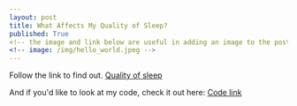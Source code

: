 ```yaml
---
layout: post
title: What Affects My Quality of Sleep?
published: True
<!-- the image and link below are useful in adding an image to the post -->
<!-- image: /img/hello_world.jpeg -->
---
```



Follow the link to find out.
[Quality of sleep](https://medium.com/@mydata/my-sleeping-habits-over-the-past-year-90d08aa36a46)

And if you'd like to look at my code, check it out here:
[Code link](https://colab.research.google.com/drive/1bG0QlMhdhw_3MY-sey6ncWhkpGedILzx)
